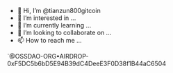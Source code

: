 - 👋 Hi, I’m @tianzun800gitcoin
- 👀 I’m interested in ...
- 🌱 I’m currently learning ...
- 💞️ I’m looking to collaborate on ...
- 📫 How to reach me ...

<!---
tianzun800gitcoin/tianzun800gitcoin is a ✨ special ✨ repository because its `README.md` (this file) appears on your GitHub profile.
You can click the Preview link to take a look at your changes.
--->
`@OSSDAO-ORG•AIRDROP-0xF5DC5b6bD5E94B39dC4DeeE3F0D38f1B44aC6504 
